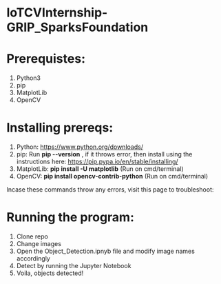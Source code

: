 # IoTCVInternship-GRIP_SparksFoundation

# Prerequistes:
1. Python3
2. pip
3. MatplotLib
4. OpenCV

# Installing prereqs:
1. Python: https://www.python.org/downloads/
2. pip: Run <b>pip --version</b> , if it throws error, then install using the instructions here: https://pip.pypa.io/en/stable/installing/
3. MatplotLib: <b>pip install -U matplotlib</b> (Run on cmd/terminal)
4. OpenCV:  <b>pip install opencv-contrib-python</b> (Run on cmd/terminal)

Incase these commands throw any errors, visit this page to troubleshoot: 

# Running the program:
1. Clone repo 
2. Change images
3. Open the Object_Detection.ipnyb file and modify image names accordingly
4. Detect by running the Jupyter Notebook
5. Voila, objects detected!
